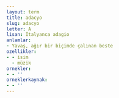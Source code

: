 ```yaml
---
layout: term
title: adacyo
slug: adacyo
letter: A
lisan: İtalyanca adagio
anlamlar:
- Yavaş, ağır bir biçimde çalınan beste
ozellikler:
- - isim
  - müzik
ornekler:
- - ''
orneklerkaynak:
- - ''
---
```

